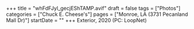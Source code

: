 +++
title = "whFdFJyl_gecjEShTAMP.avif"
draft = false
tags = ["Photos"]
categories = ["Chuck E. Cheese's"]
pages = ["Monroe, LA (3731 Pecanland Mall Dr)"]
startDate = ""
+++
Exterior, 2020 (PC: LoopNet)
